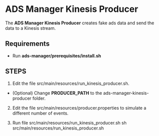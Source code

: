 # ADS Manager Kinesis Producer

The **ADS Manager Kinesis Producer** creates fake ads data and send the data to a Kinesis stream.

## Requirements
 + Run **ads-manager/prerequisites/install.sh**

## STEPS
 1. Edit the file src/main/resources/run_kinesis_producer.sh.
   * (Optional) Change **PRODUCER_PATH** to the ads-manager-kinesis-producer folder.

 2. Edit the file src/main/resources/producer.properties to simulate a different number of events.

 3. Run file src/main/resources/run_kinesis_producer.sh
        sh src/main/resources/run_kinesis_producer.sh


